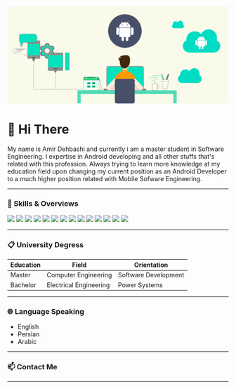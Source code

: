 <img src="Header.png" width="fill">

# 👋 Hi There

My name is Amir Dehbashi and currently i am a master student in Software Engineering. I expertise in Android developing and all other stuffs that's related with this profession. Always trying to learn more knowledge at my education field upon changing my current position as an Android Developer to a much higher position related with Mobile Sofware Engineering.

-----------------------------------------------------------------------------------------------------------------------------------------------------------------------------------

### 💪 Skills & Overviews

![](https://img.shields.io/badge/OS-Windows-informational?style=flat&color=0078D6)
![](https://img.shields.io/badge/Languages-Java-informational?style=flat&color=007396)
![](https://img.shields.io/badge/Languages-Kotlin-informational?style=flat&color=0095DS)
![](https://img.shields.io/badge/Languages-Swift-informational?style=flat&color=FA7343)
![](https://img.shields.io/badge/Tools-AndroidStudio-informational?style=flat&color=3DDC84)
![](https://img.shields.io/badge/Tools-Ios-informational?style=flat&color=000000)
![](https://img.shields.io/badge/Tools-Postman-informational?style=flat&color=FF6C37)
![](https://img.shields.io/badge/Tools-Fork-informational?style=flat&color=00AFF0)
![](https://img.shields.io/badge/Tools-Github-informational?style=flat&color=6f42c1)
![](https://img.shields.io/badge/Tools-Trello-informational?style=flat&color=0079BF)
![](https://img.shields.io/badge/Tools-GooglePlay-informational?style=flat&color=000000)
![](https://img.shields.io/badge/Design-AdobePs-informational?style=flat&color=31A8FF)
![](https://img.shields.io/badge/Design-AdobeXd-informational?style=flat&color=FF61F6)
![](https://img.shields.io/badge/Design-AdobeAi-informational?style=flat&color=FF9A00)

-----------------------------------------------------------------------------------------------------------------------------------------------------------------------------------

### 📋 University Degress

Education | Field | Orientation
------------ | ------------- | -------------
Master | Computer Engineering | Software Development
Bachelor | Electrical Engineering | Power Systems

-----------------------------------------------------------------------------------------------------------------------------------------------------------------------------------

### 🌐 Language Speaking

* English <br/>
* Persian <br/>
* Arabic

-----------------------------------------------------------------------------------------------------------------------------------------------------------------------------------

### 📫 Contact Me



-----------------------------------------------------------------------------------------------------------------------------------------------------------------------------------

<!--- ### 📈 Stats --->

<!--- ![](https://github-readme-stats.vercel.app/api?username=A-Dehbashi&theme=vue-dark&show_icons=true&count_private=true) --->
<!--- ![](https://github-readme-stats.vercel.app/api/top-langs/?username=A-Dehbashi&theme=vue-dark&layout=compact) --->

